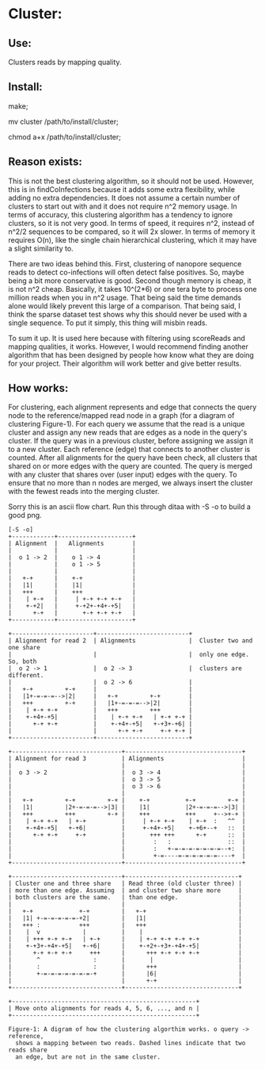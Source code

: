 # Cluster:

## Use:

Clusters reads by mapping quality.

## Install:

make;

mv cluster /path/to/install/cluster;

chmod a+x /path/to/install/cluster;

## Reason exists:

This is not the best clustering algorithm, so it should not be used. However,
  this is in findCoInfections because it adds some extra flexibility, while
  adding no extra dependencies. It does not assume a certain number of clusters
  to start out with and it does not require n^2 memory usage. In terms of
  accuracy, this clustering algorithm has a tendency to ignore clusters, so it
  is not very good. In terms of speed, it requires n^2, instead of n^2/2
  sequences to be compared, so it will 2x slower. In terms of memory it requires
  O(n), like the single chain hierarchical clustering, which it may have a
  slight similarity to.

There are two ideas behind this. First, clustering of nanopore sequence reads
  to detect co-infections will often detect false positives. So, maybe being a
  bit more conservative is good. Second though memory is cheap, it is not n^2
  cheap. Basically, it takes 10^(2\*6) or one tera byte to process one million
  reads when you in n^2 usage. That being said the time demands alone would 
  likely prevent this large of a comparison. That being said, I think the sparse
  dataset test shows why this should never be used with a single sequence. To
  put it simply, this thing will misbin reads.

To sum it up. It is used here because with filtering using scoreReads and
  mapping qualities, it works. However, I would recommend finding another
  algorithm that has been designed by people how know what they are doing for
  your project. Their algorithm will work better and give better results.

## How works:

For clustering, each alignment represents and edge that connects the query node
  to the reference/mapped read node in a graph
  (for a diagram of clustering Figure-1). For each query we assume that the
  read is a unique cluster and assign any new reads that are edges as a node in
  the query's cluster. If the query was in a previous cluster, before assigning
  we assign it to a new cluster. Each reference (edge) that connects to another
  cluster is counted. After all alignments for the query have been check, all
  clusters that shared on or more edges with the query are counted. The query
  is merged with any cluster that shares over (user input) edges with the query.
  To ensure that no more than n nodes are merged, we always insert the cluster
  with the fewest reads into the merging cluster.

Sorry this is an ascii flow chart. Run this through ditaa with -S -o to build a 
  good png.

```ditaa
[-S -o]
+------------+---------------------+
| Alignment  |   Alignments        |
|            |                     |
|  o 1 -> 2  |    o 1 -> 4         |
|            |    o 1 -> 5         |
|            |                     |
|   +-+      |    +-+              |
|   |1|      |    |1|              |
|   +++      |    +++              |
|    | +-+   |     | +-+ +-+ +-+   |
|    +-+2|   |     +-+2+-+4+-+5|   |
|      +-+   |       +-+ +-+ +-+   |
+------------+---------------------+

+-----------------------+--------------------------+
| Alignment for read 2  | Alignments               |  Cluster two and one share
|                       |                          |  only one edge. So, both
|  o 2 -> 1             |  o 2 -> 3                |  clusters are different.
|                       |  o 2 -> 6                |
|   +-+         +-+     |                          |
|   |1+-=-=-=-->|2|     |   +-+         +-+        |
|   +++         +-+     |   |1+-=-=-=-->|2|        |
|    | +-+ +-+          |   +++         +++        |
|    +-+4+-+5|          |    | +-+ +-+   | +-+ +-+ |
|      +-+ +-+          |    +-+4+-+5|   +-+3+-+6| |
|                       |      +-+ +-+     +-+ +-+ |
+-----------------------+--------------------------+

+-------------------------------+---------------------------------+
| Alignment for read 3          | Alignments                      |
|                               |                                 |
|  o 3 -> 2                     |  o 3 -> 4                       |
|                               |  o 3 -> 5                       |
|                               |  o 3 -> 6                       |
|                               |                                 |
|   +-+         +-+         +-+ |    +-+          +-+         +-+ |
|   |1|         |2+-=-=-=-->|3| |    |1|          |2+-=-=-=-->|3| |
|   +++         +++         +-+ |    +++          +++     +-->+-+ |
|    | +-+ +-+   | +-+          |     | +-+ +-+    | +-+  :   ^^  |
|    +-+4+-+5|   +-+6|          |     +-+4+-+5|    +-+6+--+   ::  |
|      +-+ +-+     +-+          |       +++ +++      +-+      ::  |
|                               |        :   :                ::  |
|                               |        :   +-=-=-=-=-=-=-=--+:  |
|                               |        +-=----=-=-=-=-=-=----+  |
+-------------------------------+---------------------------------+

+-------------------------------+--------------------------------+
| Cluster one and three share   | Read three (old cluster three) |
| more than one edge. Assuming  | and cluster two share more     |
| both clusters are the same.   | than one edge.                 |
|                               |                                |
|   +-+             +-+         |   +-+                          |
|   |1| +-=-=-=-=-=-+2|         |   |1|                          |
|   +++ :           +++         |   +++                          |
|    |  v            |          |    |                           |
|    | +++ +-+ +-+   | +-+      |    | +-+ +-+ +-+ +-+           |
|    +-+3+-+4+-+5|   +-+6|      |    +-+2+-+3+-+4+-+5|           |
|      +-+ +-+ +-+     +++      |      +++ +-+ +-+ +-+           |
|       ^               :       |       |                        |
|       :               :       |      +++                       |
|       +-=-=-=-=-=-=-=-+       |      |6|                       |
|                               |      +-+                       |
+-------------------------------+--------------------------------+

+----------------------------------------------------+
| Move onto alignments for reads 4, 5, 6, ..., and n |
+----------------------------------------------------+

Figure-1: A digram of how the clustering algorthim works. o query -> reference,
  shows a mapping between two reads. Dashed lines indicate that two reads share
  an edge, but are not in the same cluster.
```
